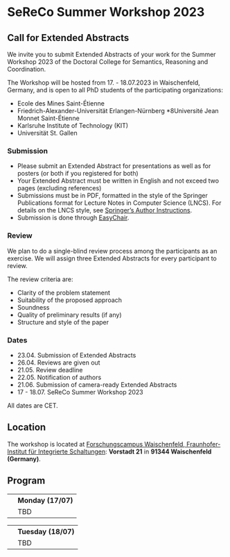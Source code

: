 ---
---
# SeReCo Summer Workshop 2023

## Call for Extended Abstracts
We invite you to submit Extended Abstracts of your work for the Summer Workshop 2023 of the Doctoral College for Semantics, Reasoning and Coordination.

The Workshop will be hosted from 17. - 18.07.2023 in Waischenfeld, Germany, and is open to all PhD students of the participating organizations:

* Ecole des Mines Saint-Étienne
* Friedrich-Alexander-Universität Erlangen-Nürnberg
*8Université Jean Monnet Saint-Étienne
* Karlsruhe Institute of Technology (KIT)
* Universität St. Gallen

### Submission
* Please submit an Extended Abstract for presentations as well as for posters (or both if you registered for both)
* Your Extended Abstract must be written in English and not exceed two pages (excluding references)
* Submissions must be in PDF, formatted in the style of the Springer Publications format for Lecture Notes in Computer Science (LNCS). For details on the LNCS style, see [Springer’s Author Instructions](https://www.springer.com/gp/computer-science/lncs/conference-proceedings-guidelines).
* Submission is done through [EasyChair](https://easychair.org/conferences/?conf=sereco2023).

### Review
We plan to do a single-blind review process among the participants as an exercise. We will assign three Extended Abstracts for every participant to review.

The review criteria are:
* Clarity of the problem statement
* Suitability of the proposed approach
* Soundness
* Quality of preliminary results (if any)
* Structure and style of the paper

### Dates
* 23.04. Submission of Extended Abstracts
* 26.04. Reviews are given out
* 21.05. Review deadline
* 22.05. Notification of authors
* 21.06. Submission of camera-ready Extended Abstracts
* 17 - 18.07. SeReCo Summer Workshop 2023

All dates are CET.


## Location

The workshop is located at [Forschungscampus Waischenfeld, Fraunhofer-Institut für Integrierte Schaltungen](https://www.iis.fraunhofer.de/de/profil/standorte/forschungscampus-waischenfeld.html): **Vorstadt 21** in **91344 Waischenfeld (Germany)**.


## Program

<table class="agenda">
  <tr>
    <th></th>
    <th>Monday (17/07)</th>
  </tr>
  <tr>
    <td></td>
    <td>TBD</td>
  </tr>
</table>

<table class="agenda">
  <tr>
    <th></th>
    <th>Tuesday (18/07)</th>
  </tr>
  <tr>
    <td></td>
    <td>TBD</td>
  </tr>
</table>
